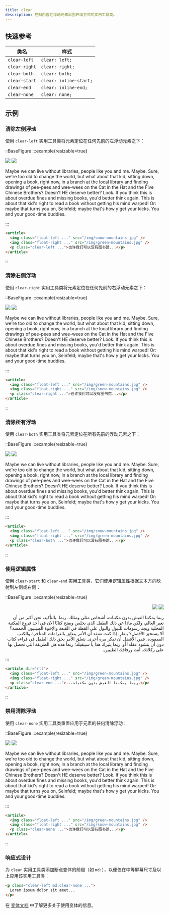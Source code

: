 ```yaml
---
title: clear
description: 控制内容在浮动元素周围环绕方式的实用工具类。
---
```


## 快速参考

| 类名          | 样式                  |
| ------------- | --------------------- |
| `clear-left`  | `clear: left;`       |
| `clear-right` | `clear: right;`      |
| `clear-both`  | `clear: both;`       |
| `clear-start` | `clear: inline-start;`|
| `clear-end`   | `clear: inline-end;`  |
| `clear-none`  | `clear: none;`       |

## 示例

### 清除左侧浮动

使用 `clear-left` 实用工具类将元素定位在任何先前的左浮动元素之下：

::BaseFigure
:::example{resizable=true}
<div>
  <img
    class="float-left mr-6 mb-4 aspect-16/9 w-1/4 rounded-lg object-cover outline -outline-offset-1 outline-black/10"
    src="https://images.unsplash.com/photo-1554629947-334ff61d85dc?ixid=MnwxMjA3fDB8MHxwaG90by1wYWdlfHx8fGVufDB8fHx8&ixlib=rb-1.2.1&auto=format&fit=crop&w=1000&h=1000&q=90"
  />
  <img
    class="float-right ml-6 aspect-6/5 w-2/5 rounded-lg object-cover outline -outline-offset-1 outline-black/10"
    src="https://images.unsplash.com/photo-1434394354979-a235cd36269d?ixlib=rb-1.2.1&ixid=MnwxMjA3fDB8MHxwaG90by1wYWdlfHx8fGVufDB8fHx8&auto=format&fit=crop&w=1000&h=1000&q=90"
  />
  <p class="clear-left text-justify">
    Maybe we can live without libraries, people like you and me. Maybe. Sure, we're too old to change the world, but
    what about that kid, sitting down, opening a book, right now, in a branch at the local library and finding
    drawings of pee-pees and wee-wees on the Cat in the Hat and the Five Chinese Brothers? Doesn't HE deserve
    better? Look. If you think this is about overdue fines and missing books, you'd better think again. This is
    about that kid's right to read a book without getting his mind warped! Or: maybe that turns you on, Seinfeld;
    maybe that's how y'get your kicks. You and your good-time buddies.
  </p>
</div>
:::

```html
<article>
  <img class="float-left ..." src="/img/snow-mountains.jpg" />
  <img class="float-right ..." src="/img/green-mountains.jpg" />
  <p class="clear-left ...">也许我们可以没有图书馆...</p>
</article>
```
::

### 清除右侧浮动

使用 `clear-right` 实用工具类将元素定位在任何先前的右浮动元素之下：

::BaseFigure
:::example{resizable=true}
<div>
  <img
    class="float-left mr-6 aspect-6/5 w-2/5 rounded-lg object-cover outline -outline-offset-1 outline-black/10"
    src="https://images.unsplash.com/photo-1434394354979-a235cd36269d?ixlib=rb-1.2.1&ixid=MnwxMjA3fDB8MHxwaG90by1wYWdlfHx8fGVufDB8fHx8&auto=format&fit=crop&w=1000&h=1000&q=90"
  />
  <img
    class="float-right mb-4 ml-6 aspect-16/9 w-1/4 rounded-lg object-cover outline -outline-offset-1 outline-black/10"
    src="https://images.unsplash.com/photo-1554629947-334ff61d85dc?ixid=MnwxMjA3fDB8MHxwaG90by1wYWdlfHx8fGVufDB8fHx8&ixlib=rb-1.2.1&auto=formathttps://images.unsplash.com/photo-1454496522488-7a8e488e8606?ixlib=rb-1.2.1&ixid=MnwxMjA3fDB8MHxwaG90by1wYWdlfHx8fGVufDB8fHx8&auto=format&fit=crop&w=1000&h=1000&q=90"
  />
  <p class="clear-right text-justify">
    Maybe we can live without libraries, people like you and me. Maybe. Sure, we're too old to change the world, but
    what about that kid, sitting down, opening a book, right now, in a branch at the local library and finding
    drawings of pee-pees and wee-wees on the Cat in the Hat and the Five Chinese Brothers? Doesn't HE deserve
    better? Look. If you think this is about overdue fines and missing books, you'd better think again. This is
    about that kid's right to read a book without getting his mind warped! Or: maybe that turns you on, Seinfeld;
    maybe that's how y'get your kicks. You and your good-time buddies.
  </p>
</div>
:::

```html
<article>
  <img class="float-left ..." src="/img/green-mountains.jpg" />
  <img class="float-right ..." src="/img/snow-mountains.jpg" />
  <p class="clear-right ...">也许我们可以没有图书馆...</p>
</article>
```
::

### 清除所有浮动

使用 `clear-both` 实用工具类将元素定位在所有先前的浮动元素之下：

::BaseFigure
:::example{resizable=true}
<div>
  <img
    class="float-left mr-6 mb-4 aspect-16/9 w-1/4 rounded-lg object-cover outline -outline-offset-1 outline-black/10"
    src="https://images.unsplash.com/photo-1554629947-334ff61d85dc?ixid=MnwxMjA3fDB8MHxwaG90by1wYWdlfHx8fGVufDB8fHx8&ixlib=rb-1.2.1&auto=formathttps://images.unsplash.com/photo-1454496522488-7a8e488e8606?ixlib=rb-1.2.1&ixid=MnwxMjA3fDB8MHxwaG90by1wYWdlfHx8fGVufDB8fHx8&auto=format&fit=crop&w=1000&h=1000&q=90"
  />
  <img
    class="float-right mb-4 ml-6 aspect-6/5 w-2/5 rounded-lg object-cover outline -outline-offset-1 outline-black/10"
    src="https://images.unsplash.com/photo-1434394354979-a235cd36269d?ixlib=rb-1.2.1&ixid=MnwxMjA3fDB8MHxwaG90by1wYWdlfHx8fGVufDB8fHx8&auto=format&fit=crop&w=1000&h=1000&q=90"
  />
  <p class="clear-both text-justify">
    Maybe we can live without libraries, people like you and me. Maybe. Sure, we're too old to change the world, but
    what about that kid, sitting down, opening a book, right now, in a branch at the local library and finding
    drawings of pee-pees and wee-wees on the Cat in the Hat and the Five Chinese Brothers? Doesn't HE deserve
    better? Look. If you think this is about overdue fines and missing books, you'd better think again. This is
    about that kid's right to read a book without getting his mind warped! Or: maybe that turns you on, Seinfeld;
    maybe that's how y'get your kicks. You and your good-time buddies.
  </p>
</div>
:::

```html
<article>
  <img class="float-left ..." src="/img/snow-mountains.jpg" />
  <img class="float-right ..." src="/img/green-mountains.jpg" />
  <p class="clear-both ...">也许我们可以没有图书馆...</p>
</article>
```
::

### 使用逻辑属性

使用 `clear-start` 和 `clear-end` 实用工具类，它们使用[逻辑属性](https://developer.mozilla.org/zh-CN/docs/Web/CSS/CSS_Logical_Properties_and_Values)根据文本方向映射到左侧或右侧：

::BaseFigure
:::example{resizable=true}
<div dir="rtl">
  <img
    class="float-left mr-6 mb-4 aspect-16/9 w-1/4 rounded-lg object-cover outline -outline-offset-1 outline-black/10"
    src="https://images.unsplash.com/photo-1554629947-334ff61d85dc?ixid=MnwxMjA3fDB8MHxwaG90by1wYWdlfHx8fGVufDB8fHx8&ixlib=rb-1.2.1&auto=format&fit=crop&w=1000&h=1000&q=90"
  />
  <img
    class="float-right ml-6 aspect-6/5 w-2/5 rounded-lg object-cover outline -outline-offset-1 outline-black/10"
    src="https://images.unsplash.com/photo-1434394354979-a235cd36269d?ixlib=rb-1.2.1&ixid=MnwxMjA3fDB8MHxwaG90by1wYWdlfHx8fGVufDB8fHx8&auto=format&fit=crop&w=1000&h=1000&q=90"
  />
  <p class="clear-end text-justify">
    ربما يمكننا العيش بدون مكتبات، أشخاص مثلي ومثلك. ربما. بالتأكيد، نحن أكبر من أن نغير العالم، ولكن ماذا عن ذلك
    الطفل الذي يجلس ويفتح كتابًا الآن في أحد فروع المكتبة المحلية ويجد رسومات للتبول والبول على القطة في القبعة
    والإخوة الصينيون الخمسة؟ ألا يستحق الأفضل؟ ينظر. إذا كنت تعتقد أن الأمر يتعلق بالغرامات المتأخرة والكتب
    المفقودة، فمن الأفضل أن تفكر مرة أخرى. يتعلق الأمر بحق ذلك الطفل في قراءة كتاب دون أن يتشوه عقله! أو: ربما يثيرك
    هذا يا سينفيلد؛ ربما هذه هي الطريقة التي تحصل بها على ركلاتك. أنت ورفاقك الطيبين.
  </p>
</div>
:::

```html
<article dir="rtl">
  <img class="float-left ..." src="/img/green-mountains.jpg" />
  <img class="float-right ..." src="/img/green-mountains.jpg" />
  <p class="clear-end ...">...ربما يمكننا العيش بدون مكتبات،</p>
</article>
```
::

### 禁用清除浮动

使用 `clear-none` 实用工具类重置应用于元素的任何清除浮动：

::BaseFigure
:::example{resizable=true}
<div>
  <img
    class="float-left mr-6 aspect-6/5 w-2/5 rounded-lg object-cover outline -outline-offset-1 outline-black/10"
    src="https://images.unsplash.com/photo-1434394354979-a235cd36269d?ixlib=rb-1.2.1&ixid=MnwxMjA3fDB8MHxwaG90by1wYWdlfHx8fGVufDB8fHx8&auto=format&fit=crop&w=1000&h=1000&q=90"
  />
  <img
    class="float-right ml-6 aspect-16/9 w-1/4 rounded-lg object-cover outline -outline-offset-1 outline-black/10"
    src="https://images.unsplash.com/photo-1554629947-334ff61d85dc?ixid=MnwxMjA3fDB8MHxwaG90by1wYWdlfHx8fGVufDB8fHx8&ixlib=rb-1.2.1&auto=formathttps://images.unsplash.com/photo-1454496522488-7a8e488e8606?ixlib=rb-1.2.1&ixid=MnwxMjA3fDB8MHxwaG90by1wYWdlfHx8fGVufDB8fHx8&auto=format&fit=crop&w=1000&h=1000&q=90"
  />
  <p class="text-justify">
    Maybe we can live without libraries, people like you and me. Maybe. Sure, we're too old to change the world, but
    what about that kid, sitting down, opening a book, right now, in a branch at the local library and finding
    drawings of pee-pees and wee-wees on the Cat in the Hat and the Five Chinese Brothers? Doesn't HE deserve
    better? Look. If you think this is about overdue fines and missing books, you'd better think again. This is
    about that kid's right to read a book without getting his mind warped! Or: maybe that turns you on, Seinfeld;
    maybe that's how y'get your kicks. You and your good-time buddies.
  </p>
</div>
:::

```html
<article>
  <img class="float-left ..." src="/img/green-mountains.jpg" />
  <img class="float-right ..." src="/img/snow-mountains.jpg" />
  <p class="clear-none ...">也许我们可以没有图书馆...</p>
</article>
```
::

### 响应式设计

为 `clear` 实用工具类添加断点变体的前缀（如 `md:`），以便仅在中等屏幕尺寸及以上应用该实用工具类：

```html
<p class="clear-left md:clear-none ...">
  Lorem ipsum dolor sit amet...
</p>
```

在 [变体文档](https://tailwindcss.com/docs/responsive-design) 中了解更多关于使用变体的信息。
